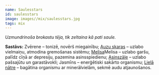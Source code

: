 ```yaml
---
name: Saulesstars
id: saulesstars
image: images//mix/saulesstars.jpg
tags: mix
---
```

*Uzmundrinoša brokastu tēja, tik zeltaina kā pati saule.*

**Sastāvs:**
Zvērene – tonizē, novērš miegainību;
<a href="/mono/#auzu_skaras" target="_blank" rel="noopener noreferrer">Auzu skaras</a> – uzlabo vielmaiņu, atmodina gremošanas sistēmu;
<a href="/mono/#melisa" target="_blank" rel="noopener noreferrer">Melisa</a>Melisa – uzlabo garšu, palīdz cīņā ar depresiju, pazemina asinsspiedienu;
<a href="/mono/#asinszale" target="_blank" rel="noopener noreferrer">Asinszāle</a> – uzlabo pašsajūtu un garastāvokli;
Jasmīns – enerģētiski sakārto organismu;
<a href="/mono/#liela_natre" target="_blank" rel="noopener noreferrer">Lielā nātre</a> – bagātina organismu ar minerālvielām, sekmē audu atjaunošanos.